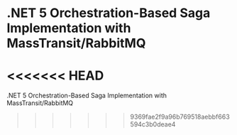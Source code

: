 # .NET 5 Orchestration-Based Saga Implementation with MassTransit/RabbitMQ
<<<<<<< HEAD
=======
.NET 5 Orchestration-Based Saga Implementation with MassTransit/RabbitMQ
>>>>>>> 9369fae2f9a96b769518aebbf663594c3b0deae4
